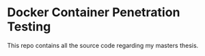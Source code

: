 # Docker Container Penetration Testing

This repo contains all the source code regarding my masters thesis.
